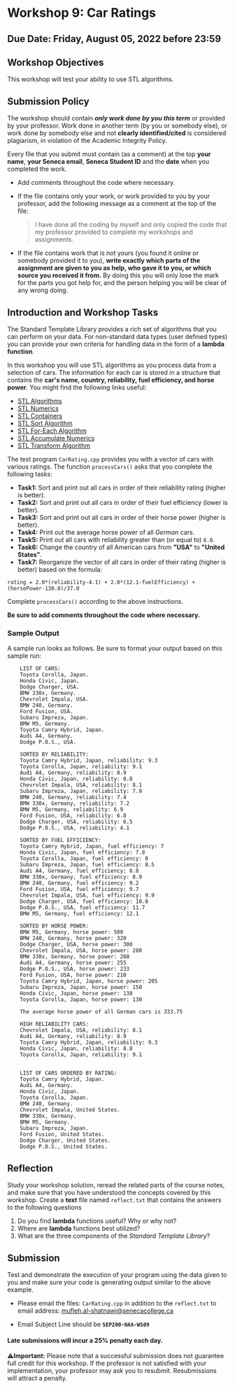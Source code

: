 # Workshop 9:  Car Ratings
## Due Date: Friday, August 05, 2022 before 23:59
## Workshop Objectives  
This workshop will test your ability to use STL algorithms.


## Submission Policy
The workshop should contain ***only work done by you this term*** or provided by your professor.  Work done in another term (by you or somebody else), or work done by somebody else and not **clearly identified/cited** is considered plagiarism, in violation of the Academic Integrity Policy.

Every file that you submit must contain (as a comment) at the top **your name**, **your Seneca email**, **Seneca Student ID** and the **date** when you completed the work.

- Add comments throughout the code where necessary.

- If the file contains only your work, or work provided to you by your professor, add the following message as a comment at the top of the file:

    > I have done all the coding by myself and only copied the code that my professor provided to complete my workshops and assignments.

- If the file contains work that is not yours (you found it online or somebody provided it to you), **write exactly which parts of the assignment are given to you as help, who gave it to you, or which source you received it from.**  By doing this you will only lose the mark for the parts you got help for, and the person helping you will be clear of any wrong doing.

## Introduction and Workshop Tasks
The Standard Template Library provides a rich set of algorithms that you can perform on your data. For non-standard data types (user defined types) you can provide your own criteria for handling data in the form of a **lambda function**.

In this workshop you will use STL algorithms as you process data from a selection of cars. The information for each car is stored in a structure that contains the **car's name, country, reliability, fuel efficiency, and horse power**. You might find the following links useful:

- [STL Algorithms](http://www.cplusplus.com/reference/algorithm/)
- [STL Numerics](https://www.cplusplus.com/reference/numeric/)
- [STL Containers](http://www.cplusplus.com/reference/stl/)
- [STL Sort Algorithm](http://www.cplusplus.com/reference/algorithm/sort/)
- [STL For-Each Algorithm](http://www.cplusplus.com/reference/algorithm/for_each/)
- [STL Accumulate Numerics](https://www.cplusplus.com/reference/numeric/accumulate/)
- [STL Transform Algorithm](https://http//www.cplusplus.com/reference/algorithm/transform/)


The test program `CarRating.cpp` provides you with a vector of cars with various ratings. The function `processCars()` asks that you complete the following tasks:

- **Task1:** Sort and print out all cars in order of their reliability rating (higher is better).
- **Task2:** Sort and print out all cars in order of their fuel efficiency (lower is better).
- **Task3:** Sort and print out all cars in order of their horse power (higher is better).
- **Task4:** Print out the average horse power of all *German* cars.
- **Task5:** Print out all cars with reliability greater than (or equal to) `8.0`.
- **Task6:** Change the country of all American cars from **"USA"** to **"United States"**.
- **Task7:** Reorganize the vector of all cars in order of their rating (higher is better) based on the formula:

`rating = 2.0*(reliability-4.1) + 2.0*(12.1-fuelEfficiency) + (horsePower-130.0)/37.0`

Complete `processCars()` according to the above instructions. 

**Be sure to add comments throughout the code where necessary.**

### Sample Output
A sample run looks as follows. Be sure to format your output based on this sample run: 
```
    LIST OF CARS:
    Toyota Corolla, Japan.
    Honda Civic, Japan.
    Dodge Charger, USA.
    BMW 330x, Germany.
    Chevrolet Impala, USA.
    BMW 240, Germany.
    Ford Fusion, USA.
    Subaru Impreza, Japan.
    BMW M5, Germany.
    Toyota Camry Hybrid, Japan.
    Audi A4, Germany.
    Dodge P.O.S., USA.
    
    SORTED BY RELIABILITY:
    Toyota Camry Hybrid, Japan, reliability: 9.3
    Toyota Corolla, Japan, reliability: 9.1
    Audi A4, Germany, reliability: 8.9
    Honda Civic, Japan, reliability: 8.8
    Chevrolet Impala, USA, reliability: 8.1
    Subaru Impreza, Japan, reliability: 7.9
    BMW 240, Germany, reliability: 7.4
    BMW 330x, Germany, reliability: 7.2
    BMW M5, Germany, reliability: 6.9
    Ford Fusion, USA, reliability: 6.8
    Dodge Charger, USA, reliability: 6.5
    Dodge P.O.S., USA, reliability: 4.1
    
    SORTED BY FUEL EFFICIENCY:
    Toyota Camry Hybrid, Japan, fuel efficiency: 7
    Honda Civic, Japan, fuel efficiency: 7.8
    Toyota Corolla, Japan, fuel efficiency: 8
    Subaru Impreza, Japan, fuel efficiency: 8.5
    Audi A4, Germany, fuel efficiency: 8.8
    BMW 330x, Germany, fuel efficiency: 8.9
    BMW 240, Germany, fuel efficiency: 9.2
    Ford Fusion, USA, fuel efficiency: 9.7
    Chevrolet Impala, USA, fuel efficiency: 9.9
    Dodge Charger, USA, fuel efficiency: 10.8
    Dodge P.O.S., USA, fuel efficiency: 11.7
    BMW M5, Germany, fuel efficiency: 12.1
    
    SORTED BY HORSE POWER:
    BMW M5, Germany, horse power: 500
    BMW 240, Germany, horse power: 320
    Dodge Charger, USA, horse power: 300
    Chevrolet Impala, USA, horse power: 280
    BMW 330x, Germany, horse power: 260
    Audi A4, Germany, horse power: 255
    Dodge P.O.S., USA, horse power: 233
    Ford Fusion, USA, horse power: 210
    Toyota Camry Hybrid, Japan, horse power: 205
    Subaru Impreza, Japan, horse power: 150
    Honda Civic, Japan, horse power: 138
    Toyota Corolla, Japan, horse power: 130
    
    The average horse power of all German cars is 333.75
    
    HIGH RELIABILITY CARS:
    Chevrolet Impala, USA, reliability: 8.1
    Audi A4, Germany, reliability: 8.9
    Toyota Camry Hybrid, Japan, reliability: 9.3
    Honda Civic, Japan, reliability: 8.8
    Toyota Corolla, Japan, reliability: 9.1
    
    
    LIST OF CARS ORDERED BY RATING:
    Toyota Camry Hybrid, Japan.
    Audi A4, Germany.
    Honda Civic, Japan.
    Toyota Corolla, Japan.
    BMW 240, Germany.
    Chevrolet Impala, United States.
    BMW 330x, Germany.
    BMW M5, Germany.
    Subaru Impreza, Japan.
    Ford Fusion, United States.
    Dodge Charger, United States.
    Dodge P.O.S., United States.
```

## Reflection
Study your workshop solution, reread the related parts of the course notes, and make sure that you have understood the concepts covered by this workshop.
Create a **text** file named `reflect.txt` that contains the answers to the following questions 


1. Do you find **lambda** functions useful? Why or why not?
2. Where are **lambda** functions best utilized?
3. What are the three components of the *Standard Template Library*?



## Submission

Test and demonstrate the execution of your program using the data given to you and make sure your code is generating output similar to the above example.



- Please email the files: `CarRating.cpp`  in addition to the `reflect.txt` to email address: <mufleh.al-shatnawi@senecacollege.ca>

- Email Subject Line should be **`SEP200-NAA-WS09`**

####  Late submissions will incur a 25% penalty each day.

**:warning:Important:** Please note that a successful submission does not guarantee full credit for this workshop. If the professor is not satisfied with your implementation, your professor may ask you to resubmit. Resubmissions will attract a penalty.

